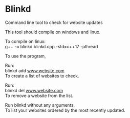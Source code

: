# Blinkd
Command line tool to check for website updates

This tool should compile on windows and linux.

To compile on linux:<br>
g++ -o blinkd blinkd.cpp -std=c++17 -pthread
<br>

To use the program,<br>

Run:<br> 
blinkd add www.website.com<br> 
To create a list of websites to check.

Run: <br>
blinkd del www.website.com<br> 
To remove a website from the list.

Run blinkd without any arguments,<br> 
To list your websites ordered by the most recently updated.

